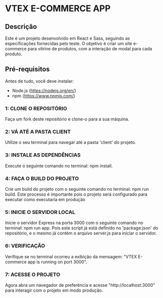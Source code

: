 # VTEX E-COMMERCE APP

## Descrição
Este é um projeto desenvolvido em React e Sass, seguindo as especificações fornecidas pelo teste. O objetivo é criar um site e-commerce para vitrine de produtos, com a interação de modal para cada produto.

## Pré-requisitos
Antes de tudo, você deve instalar:

- Node.js (https://nodejs.org/en/)
- npm (https://www.npmjs.com/)


### 1: CLONE O REPOSITÓRIO

Faça um fork deste repositório e clone-o para a sua máquina.

### 2: VÁ ATÉ A PASTA CLIENT

Utilize o seu terminal para navegar até a pasta 'client' do projeto.

### 3: INSTALE AS DEPENDÊNCIAS

Execute o seguinte comando no terminal: npm install.

### 4: FAÇA O BUILD DO PROJETO

Crie um build do projeto com o seguinte comando no terminal: npm run build. Este processo é importante pois o projeto será configurado para executar como executaria em produção

### 5: INICIE O SERVIDOR LOCAL

Inicie o servidor Express na porta 3000 com o seguinte comando no terminal: npm run app. Pois este script já está definido no 'package.json' do repositório, e o mesmo já contém o arquivo server.js para iniciar o servidor.

### 6: VERIFICAÇÃO

Verifique se no terminal ocorreu a exibição da mensagem: "VTEX E-commerce app is running on port 3000".

### 7: ACESSE O PROJETO

Agora abra um navegador de preferência e acesse "http://localhost:3000" para interagir com o projeto em modo produção.